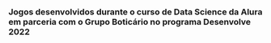 <h3>Jogos desenvolvidos durante o curso de Data Science da Alura em parceria com o Grupo Boticário no programa Desenvolve 2022<h3>
